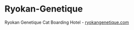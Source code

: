 # Ryokan-Genetique
Ryokan Genetique Cat Boarding Hotel - [ryokangenetique.com](https://ryokangenetique.com)
